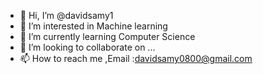 - 👋 Hi, I’m @davidsamy1
- 👀 I’m interested in Machine learning
- 🌱 I’m currently learning Computer Science
- 💞️ I’m looking to collaborate on ...
- 📫 How to reach me ,Email :davidsamy0800@gmail.com

<!---
davidsamy1/davidsamy1 is a ✨ special ✨ repository because its `README.md` (this file) appears on your GitHub profile.
You can click the Preview link to take a look at your changes.
--->

